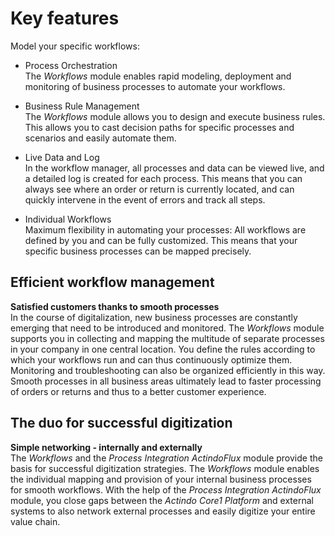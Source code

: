 # Key features

Model your specific workflows:

- Process Orchestration      
    The *Workflows* module enables rapid modeling, deployment and monitoring of business processes to automate your workflows.

- Business Rule Management      
    The *Workflows* module allows you to design and execute business rules. This allows you to cast decision paths for specific processes and scenarios and easily automate them.

- Live Data and Log     
    In the workflow manager, all processes and data can be viewed live, and a detailed log is created for each process. This means that you can always see where an order or return is currently located, and can quickly intervene in the event of errors and track all steps.

- Individual Workflows     
    Maximum flexibility in automating your processes: All workflows are defined by you and can be fully customized. This means that your specific business processes can be mapped precisely.


## Efficient workflow management

**Satisfied customers thanks to smooth processes**    
In the course of digitalization, new business processes are constantly emerging that need to be introduced and monitored. The *Workflows* module supports you in collecting and mapping the multitude of separate processes in your company in one central location. You define the rules according to which your workflows run and can thus continuously optimize them. Monitoring and troubleshooting can also be organized efficiently in this way. Smooth processes in all business areas ultimately lead to faster processing of orders or returns and thus to a better customer experience.


## The duo for successful digitization

**Simple networking - internally and externally**      
The *Workflows* and the *Process Integration ActindoFlux* module provide the basis for successful digitization strategies. The *Workflows* module enables the individual mapping and provision of your internal business processes for smooth workflows. With the help of the *Process Integration ActindoFlux* module, you close gaps between the *Actindo Core1 Platform* and external systems to also network external processes and easily digitize your entire value chain.
